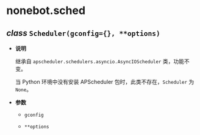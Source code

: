 # nonebot.sched

## _class_ `Scheduler(gconfig={}, **options)`

- **说明**

  继承自 `apscheduler.schedulers.asyncio.AsyncIOScheduler` 类，功能不变。

  当 Python 环境中没有安装 APScheduler 包时，此类不存在，`Scheduler` 为 `None`。

- **参数**

  - `gconfig`

  - `**options`